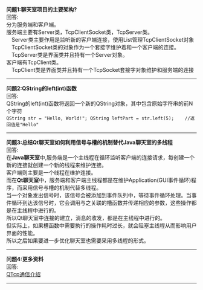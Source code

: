 **问题1:聊天室项目的主要架构?**<br/>
回答:<br/>
分为服务端和客户端。<br/>
服务端主要有Server类，TcpClientSocket类，TcpServer类。<br/>
&emsp;Server类主要作用是监听新的客户端连接，使用List管理TcpClientSocket对象<br/>
&emsp;TcpClientSocket类的对象作为一个套接字维护着和一个客户端的连接。<br/>
&emsp;TcpServer类是界面类并且持有一个Server对象。<br/>
客户端有TcpClient类。<br/>
&emsp;TcpClient类是界面类并且持有一个TcpSocket套接字对象维护和服务端的连接<br/>

------- 
**问题2:QString的left(int)函数**<br/>
回答:<br/>
QString的left(int)函数将返回一个新的QString对象，其中包含原始字符串的前N个字符<br/>
``
QString str = "Hello, World!";
QString leftPart = str.left(5);    //返回值是"Hello"
``

------- 
**问题3:总结Qt聊天室如何利用信号与槽的机制替代Java聊天室的多线程**<br/>
回答:<br/>
在**Java聊天室**中,服务端是一个主线程在循环监听客户端的连接请求，每创建一个新的连接就创建一个新的线程来维护连接。<br>
客户端则主要是一个线程在维护连接。<br/>
而在**Qt聊天室**中，服务端和客户端主线程都是在维护Application(GUI事件循环)程序，而采用信号与槽的机制代替多线程。<br/>
当一个对象发出信号时，该信号会被添加到事件队列中，等待事件循环处理。当事件循环到达该信号时，它会调用与之关联的槽函数并传递相应的参数，这些操作都是在主线程中进行的。<br/>
所以Qt聊天室中连接的建立，消息的收发，都是在主线程中进行的。<br/>
但实际上，如果槽函数中需要执行的操作耗时过长，就会阻塞主线程从而影响用户界面的性能。<br/>
所以之后如果要进一步优化聊天室也需要采用多线程的形式。<br/>

------- 
**问题4:更多资料**<br/>
回答:<br/>
[QTcp通信介绍](https://zhuanlan.zhihu.com/p/653496333)<br/>

------- 
